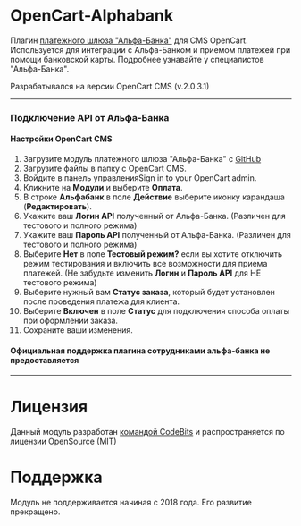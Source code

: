 # OpenCart-Alphabank
Плагин <a href="https://pay.alfabank.ru/ecommerce/" target="_blank">платежного шлюза "Альфа-Банка"</a> для CMS OpenCart.
Используется для интеграции с Альфа-Банком и приемом платежей при помощи банковской карты. Подробнее узнавайте у специалистов "Альфа-Банка".

Разрабатывался на версии OpenCart CMS (v.2.0.3.1)

----------------------------------------
### Подключение API от Альфа-Банка
#### Настройки OpenCart CMS

1. Загрузите модуль платежного шлюза "Альфа-Банка" с <a href="https://github.com/InterWaveRussia/OpenCart-Alphabank/">GitHub</a>
2. Загрузите файлы в папку с OpenCart CMS.
3. Войдите в панель управленияSign in to your OpenCart admin.
4. Кликните на **Модули** и выберите **Оплата**.
5. В строке **Альфабанк** в поле **Действие** выберите иконку карандаша (**Редактировать**).
6. Укажите ваш **Логин API** полученный от Альфа-Банка. (Различен для тестового и полного режима)
7. Укажите ваш **Пароль API** полученный от Альфа-Банка. (Различен для тестового и полного режима)
8. Выберите **Нет** в поле **Тестовый режим?** если вы хотите отключить режим тестирования и включить все возможности для приема платежей. (Не забудьте изменить **Логин** и **Пароль API** для НЕ тестового режима)
10. Выберите нужный вам **Статус заказа**, который будет установлен после проведения платежа для клиента.
11. Выберите **Включен** в поле **Статус** для подключения способа оплаты при оформлении заказа.
12. Сохраните ваши изменения.

#### Официальная поддержка плагина сотрудниками альфа-банка не предоставляется
----------------------------------------
# Лицензия
Данный модуль разработан <a href="https://cdbits.net/" target="_blank">командой CodeBits</a> и распространяется по лицензии OpenSource (MIT)

# Поддержка
Модуль не поддерживается начиная с 2018 года. Его развитие прекращено.
